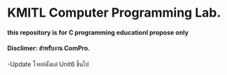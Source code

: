 # KMITL Computer Programming Lab.
#### this repository is for C programming educationl propose only

#### Disclimer: สำหรับงาน ComPro.
-Update โจทย์ตั้งแต่ Unit6 ขึ้นไป
